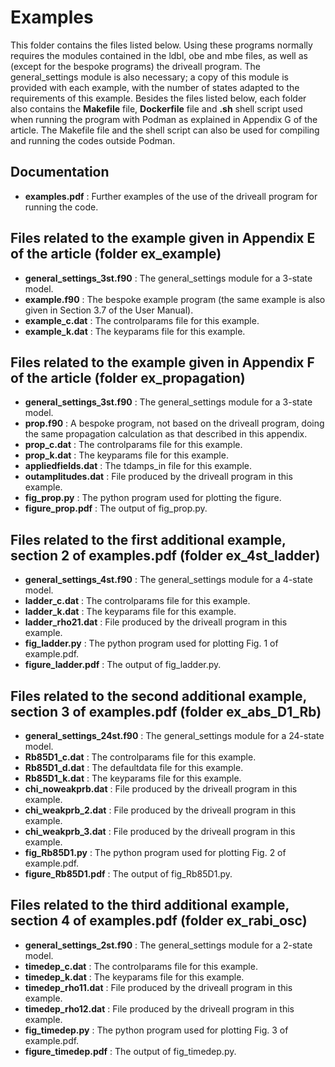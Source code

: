# Examples

This folder contains the files listed below. Using these programs normally requires the modules contained in the ldbl, obe and mbe files, as well as (except for the bespoke programs) the driveall program. The general_settings module is also necessary; a copy of this module is provided with each example, with the number of states adapted to the requirements of this example. Besides the files listed below, each folder also contains the **Makefile** file, **Dockerfile** file and **.sh** shell script used when running the program with Podman as explained in Appendix G of the article. The Makefile file and the shell script can also be used for compiling and running the codes outside Podman.  

## Documentation

- **examples.pdf** : Further examples of the use of the driveall program for running the code.

## Files related to the example given in Appendix E of the article (folder ex_example)

- **general_settings_3st.f90**  : The general_settings module for a 3-state model.
- **example.f90**       : The bespoke example program (the same example is also given in Section 3.7 of the User Manual).
- **example_c.dat**     : The controlparams file for this example.
- **example_k.dat**     : The keyparams file for this example.


## Files related to the example given in Appendix F of the article (folder ex_propagation)

- **general_settings_3st.f90** : The general_settings module for a 3-state model.
- **prop.f90** : A bespoke program, not based on the driveall program, doing the same propagation calculation as that described in this appendix.
- **prop_c.dat** : The controlparams file for this example.
- **prop_k.dat** : The keyparams file for this example.
- **appliedfields.dat** : The tdamps_in file for this example.
- **outamplitudes.dat** : File produced by the driveall program in this example.
- **fig_prop.py** : The python program used for plotting the figure.
- **figure_prop.pdf** : The output of fig_prop.py.



## Files related to the first additional example, section 2 of examples.pdf (folder ex_4st_ladder)

- **general_settings_4st.f90**  : The general_settings module for a 4-state model.
- **ladder_c.dat**      : The controlparams file for this example. 
- **ladder_k.dat**      : The keyparams file for this example.
- **ladder_rho21.dat**  : File produced by the driveall program in this example.
- **fig_ladder.py**     : The python program used for plotting Fig. 1 of example.pdf.
- **figure_ladder.pdf** : The output of fig_ladder.py.



## Files related to the second additional example, section 3 of examples.pdf (folder ex_abs_D1_Rb)

- **general_settings_24st.f90** : The general_settings module for a 24-state model.
- **Rb85D1_c.dat**      : The controlparams file for this example.
- **Rb85D1_d.dat**      : The defaultdata file for this example.
- **Rb85D1_k.dat**      : The keyparams file for this example.
- **chi_noweakprb.dat** : File produced by the driveall program in this example.
- **chi_weakprb_2.dat** : File produced by the driveall program in this example.
- **chi_weakprb_3.dat** : File produced by the driveall program in this example.
- **fig_Rb85D1.py**     : The python program used for plotting Fig. 2 of example.pdf.
- **figure_Rb85D1.pdf** : The output of fig_Rb85D1.py.



## Files related to the third additional example, section 4 of examples.pdf (folder ex_rabi_osc)

- **general_settings_2st.f90**  : The general_settings module for a 2-state model.
- **timedep_c.dat**      : The controlparams file for this example.
- **timedep_k.dat**      : The keyparams file for this example.
- **timedep_rho11.dat**  : File produced by the driveall program in this example.
- **timedep_rho12.dat**  : File produced by the driveall program in this example.
- **fig_timedep.py**     : The python program used for plotting Fig. 3 of example.pdf.
- **figure_timedep.pdf** : The output of fig_timedep.py.
